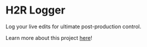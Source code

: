 # H2R Logger

Log your live edits for ultimate post-production control.


Learn more about this project [here](https://heretorecord.com/logger/)!

